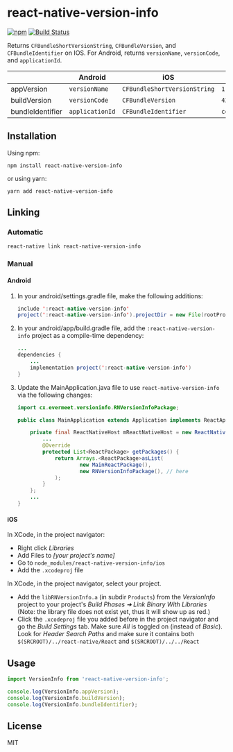 # react-native-version-info

[![npm](https://img.shields.io/npm/v/react-native-version-info.svg?style=flat&colorB=CB3837)](https://www.npmjs.com/package/react-native-version-info)
[![Build Status](https://travis-ci.org/tessus/react-native-version-info.svg?branch=master)](https://travis-ci.org/tessus/react-native-version-info)

<!--
![Downloads per month](https://img.shields.io/npm/dm/react-native-version-info.svg?colorB=blue)
![Downloads total](https://img.shields.io/npm/dt/react-native-version-info.svg?colorB=blue)
-->

Returns `CFBundleShortVersionString`, `CFBundleVersion`, and `CFBundleIdentifier` on IOS. For Android, returns `versionName`, `versionCode`, and `applicationId`.

|                  | Android         | iOS                          | Example            |
| ---------------- | --------------- | ---------------------------- | ------------------ |
| appVersion       | `versionName`   | `CFBundleShortVersionString` | `1.0.2`            |
| buildVersion     | `versionCode`   | `CFBundleVersion`            | `42`               |
| bundleIdentifier | `applicationId` | `CFBundleIdentifier`         | `com.foo.bar.MyApp`|

## Installation

Using npm:

```shell
npm install react-native-version-info
```

or using yarn:

```shell
yarn add react-native-version-info
```

## Linking

### Automatic

```shell
react-native link react-native-version-info
```

### Manual

#### Android

1. In your android/settings.gradle file, make the following additions:

	```java
	include ':react-native-version-info'
	project(':react-native-version-info').projectDir = new File(rootProject.projectDir, '../node_modules/react-native-version-info/android')
	```

2. In your android/app/build.gradle file, add the `:react-native-version-info` project as a compile-time dependency:

	```java
	...
	dependencies {
	    ...
	    implementation project(':react-native-version-info')
	}
	```

3. Update the MainApplication.java file to use `react-native-version-info` via the following changes:

	```java
	import cx.evermeet.versioninfo.RNVersionInfoPackage;

	public class MainApplication extends Application implements ReactApplication {

	    private final ReactNativeHost mReactNativeHost = new ReactNativeHost(this) {
	        ...
	        @Override
	        protected List<ReactPackage> getPackages() {
	            return Arrays.<ReactPackage>asList(
	                    new MainReactPackage(),
	                    new RNVersionInfoPackage(), // here
	            );
	        }
	    };
	    ...
	}
	```

#### iOS

In XCode, in the project navigator:

- Right click _Libraries_
- Add Files to _[your project's name]_
- Go to `node_modules/react-native-version-info/ios`
- Add the `.xcodeproj` file

In XCode, in the project navigator, select your project.

- Add the `libRNVersionInfo.a` (in subdir `Products`) from the _VersionInfo_ project to your project's _Build Phases ➜ Link Binary With Libraries_ (Note: the library file does not exist yet, thus it will show up as red.)
- Click the `.xcodeproj` file you added before in the project navigator and go the _Build Settings_ tab. Make sure _All_ is toggled on (instead of _Basic_). Look for _Header Search Paths_ and make sure it contains both `$(SRCROOT)/../react-native/React` and `$(SRCROOT)/../../React`

## Usage

```javascript
import VersionInfo from 'react-native-version-info';

console.log(VersionInfo.appVersion);
console.log(VersionInfo.buildVersion);
console.log(VersionInfo.bundleIdentifier);
```

## License

MIT
